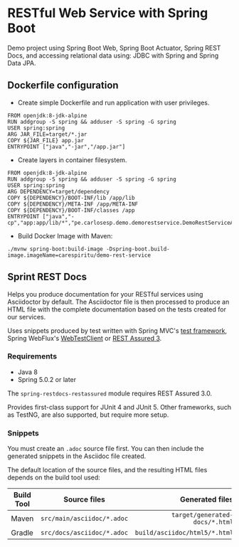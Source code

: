 # RESTful Web Service with Spring Boot

Demo project using Spring Boot Web, Spring Boot Actuator, Spring REST Docs, 
and accessing relational data using: JDBC with Spring and Spring Data JPA.

## Dockerfile configuration
- Create simple Dockerfile and run application with user privileges.
```
FROM openjdk:8-jdk-alpine
RUN addgroup -S spring && adduser -S spring -G spring
USER spring:spring
ARG JAR_FILE=target/*.jar
COPY ${JAR_FILE} app.jar
ENTRYPOINT ["java","-jar","/app.jar"]
```

- Create layers in container filesystem.
```
FROM openjdk:8-jdk-alpine
RUN addgroup -S spring && adduser -S spring -G spring
USER spring:spring
ARG DEPENDENCY=target/dependency
COPY ${DEPENDENCY}/BOOT-INF/lib /app/lib
COPY ${DEPENDENCY}/META-INF /app/META-INF
COPY ${DEPENDENCY}/BOOT-INF/classes /app
ENTRYPOINT ["java","-cp","app:app/lib/*","pe.carlosesp.demo.demorestservice.DemoRestServiceApplication"]
```

- Build Docker Image with Maven:
```
./mvnw spring-boot:build-image -Dspring-boot.build-image.imageName=carespiritu/demo-rest-service
```


## Sprint REST Docs

Helps you produce documentation for your RESTful services using Asciidoctor by default. 
The Asciidoctor file is then processed to produce an HTML file with the complete 
documentation based on the tests created for our services.

Uses snippets produced by test written with Spring MVC's [test framework][1], 
Spring WebFlux's [WebTestClient][2] or [REST Assured 3][3].

### Requirements

- Java 8
- Spring 5.0.2 or later

The `spring-restdocs-restassured` module requires REST Assured 3.0.

Provides first-class support for JUnit 4 and JUnit 5. Other frameworks, 
such as TestNG, are also supported, but require more setup.

[1]: https://docs.spring.io/spring-framework/docs/5.0.x/spring-framework-reference/testing.html#spring-mvc-test-framework
[2]: https://docs.spring.io/spring-framework/docs/5.0.x/spring-framework-reference/testing.html#webtestclient
[3]: https://rest-assured.io

### Snippets

You must create an `.adoc` source file first. You can then include 
the generated snippets in the Asciidoc file created.

The default location of the source files, and the resulting HTML files depends on the build tool used:

|Build Tool | Source files               | Generated files               |
|-----------|:--------------------------:|------------------------------:|
|Maven      | `src/main/asciidoc/*.adoc` | `target/generated-docs/*.html`|
|Gradle     | `src/docs/asciidoc/*.adoc` | `build/asciidoc/html5/*.html` |

